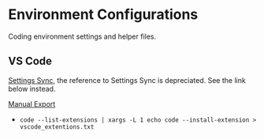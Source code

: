 # Environment Configurations

Coding environment settings and helper files.

## VS Code

[Settings Sync](https://code.visualstudio.com/docs/editor/settings-sync), the reference to Settings Sync is depreciated. See the link below instead.

[Manual Export](https://stackoverflow.com/questions/35773299/how-can-you-export-the-visual-studio-code-extension-list)

* `code --list-extensions | xargs -L 1 echo code --install-extension > vscode_extentions.txt`
